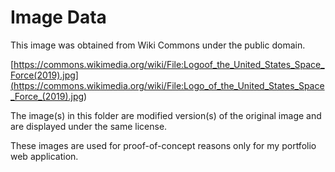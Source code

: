 # Image Data

This image was obtained from Wiki Commons under the public domain.

[https://commons.wikimedia.org/wiki/File:Logoof_the_United_States_Space_Force(2019).jpg](<https://commons.wikimedia.org/wiki/File:Logo_of_the_United_States_Space_Force_(2019).jpg>)

The image(s) in this folder are modified version(s) of the original image and are displayed under the same license.

These images are used for proof-of-concept reasons only for my portfolio web application.

